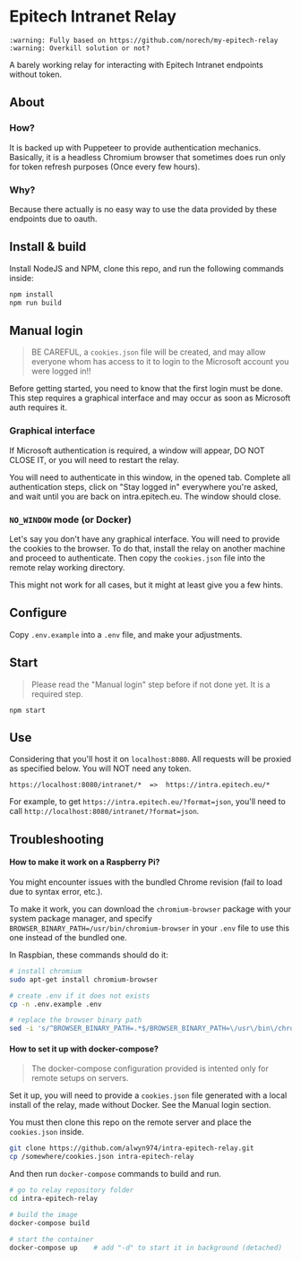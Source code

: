 # Epitech Intranet Relay

```
:warning: Fully based on https://github.com/norech/my-epitech-relay
:warning: Overkill solution or not?
```

A barely working relay for interacting with Epitech Intranet endpoints without token.

## About

### How?
It is backed up with Puppeteer to provide authentication mechanics.
Basically, it is a headless Chromium browser that sometimes does run
only for token refresh purposes (Once every few hours).

### Why?
Because there actually is no easy way to use the data provided by
these endpoints due to oauth.

## Install & build

Install NodeJS and NPM, clone this repo, and run the following commands inside:

```bash
npm install
npm run build
```

## Manual login

> BE CAREFUL, a `cookies.json` file will be created, and may allow everyone whom
> has access to it to login to the Microsoft account you were logged in!!

Before getting started, you need to know that the first login must be done.
This step requires a graphical interface and may occur as soon as Microsoft auth
requires it.

### Graphical interface

If Microsoft authentication is required, a window will appear, DO NOT CLOSE IT,
or you will need to restart the relay.

You will need to authenticate in this window, in the opened tab. Complete all
authentication steps, click on "Stay logged in" everywhere you're asked, and
wait until you are back on intra.epitech.eu. The window should close.

### `NO_WINDOW` mode (or Docker)

Let's say you don't have any graphical interface. You will need to provide the
cookies to the browser. To do that, install the relay on another machine and
proceed to authenticate. Then copy the `cookies.json` file into the remote relay
working directory.

This might not work for all cases, but it might at least give you a few hints.

## Configure

Copy `.env.example` into a `.env` file, and make your adjustments.

## Start

> Please read the "Manual login" step before if not done yet. It is a required step.

```
npm start
```

## Use

Considering that you'll host it on `localhost:8080`.
All requests will be proxied as specified below. You will NOT need any token.

```
https://localhost:8080/intranet/*  =>  https://intra.epitech.eu/*
```

For example, to get `https://intra.epitech.eu/?format=json`,
you'll need to call `http://localhost:8080/intranet/?format=json`.

## Troubleshooting

#### How to make it work on a Raspberry Pi?

You might encounter issues with the bundled Chrome revision (fail to load due
to syntax error, etc.).

To make it work, you can download the `chromium-browser` package with your
system package manager, and specify `BROWSER_BINARY_PATH=/usr/bin/chromium-browser`
in your `.env` file to use this one instead of the bundled one.

In Raspbian, these commands should do it:
```bash
# install chromium
sudo apt-get install chromium-browser

# create .env if it does not exists
cp -n .env.example .env

# replace the browser binary path
sed -i 's/^BROWSER_BINARY_PATH=.*$/BROWSER_BINARY_PATH=\/usr\/bin\/chromium-browser/' .env
```

#### How to set it up with docker-compose?

> The docker-compose configuration provided is intented only for remote setups on servers.

Set it up, you will need to provide a `cookies.json` file generated with a local
install of the relay, made without Docker. See the Manual login section.

You must then clone this repo on the remote server and place the `cookies.json`
inside.

```bash
git clone https://github.com/alwyn974/intra-epitech-relay.git
cp /somewhere/cookies.json intra-epitech-relay
```

And then run `docker-compose` commands to build and run.

```bash
# go to relay repository folder
cd intra-epitech-relay

# build the image
docker-compose build

# start the container
docker-compose up    # add "-d" to start it in background (detached)
```
